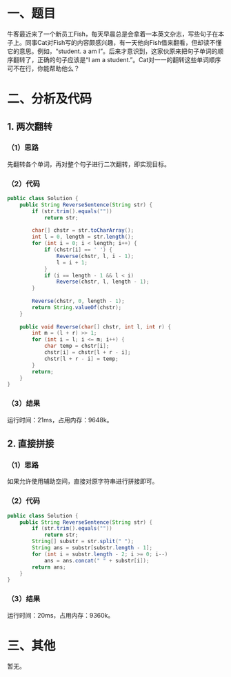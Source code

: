 # 一、题目
牛客最近来了一个新员工Fish，每天早晨总是会拿着一本英文杂志，写些句子在本子上。同事Cat对Fish写的内容颇感兴趣，有一天他向Fish借来翻看，但却读不懂它的意思。例如，“student. a am I”。后来才意识到，这家伙原来把句子单词的顺序翻转了，正确的句子应该是“I am a student.”。Cat对一一的翻转这些单词顺序可不在行，你能帮助他么？  
# 二、分析及代码
## 1. 两次翻转
### （1）思路
先翻转各个单词，再对整个句子进行二次翻转，即实现目标。  
### （2）代码
```java
public class Solution {
    public String ReverseSentence(String str) {
        if (str.trim().equals(""))
            return str;
        
        char[] chstr = str.toCharArray();
        int l = 0, length = str.length();
        for (int i = 0; i < length; i++) {
            if (chstr[i] == ' ') {
                Reverse(chstr, l, i - 1);
                l = i + 1;
            }
            if (i == length - 1 && l < i)
                Reverse(chstr, l, length - 1);
        }
        
        Reverse(chstr, 0, length - 1);
        return String.valueOf(chstr);
    }
    
    public void Reverse(char[] chstr, int l, int r) {
        int m = (l + r) >> 1;
        for (int i = l; i <= m; i++) {
            char temp = chstr[i];
            chstr[i] = chstr[l + r - i];
            chstr[l + r - i] = temp;
        }
        return;
    }
}
```
### （3）结果
运行时间：21ms，占用内存：9648k。 
## 2. 直接拼接  
### （1）思路  
如果允许使用辅助空间，直接对原字符串进行拼接即可。  
### （2）代码
```java
public class Solution {
    public String ReverseSentence(String str) {
        if (str.trim().equals(""))
            return str;
        String[] substr = str.split(" ");
        String ans = substr[substr.length - 1];
        for (int i = substr.length - 2; i >= 0; i--)
            ans = ans.concat(" " + substr[i]);
        return ans;
    }
}
```
### （3）结果
运行时间：20ms，占用内存：9360k。 
# 三、其他
暂无。
